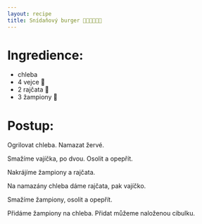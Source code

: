 ```yaml
---
layout: recipe
title: Snídaňový burger 🍞🍅🍳🍳🍄‍🟫
---
```



# Ingredience:

- chleba 
- 4 vejce 🥚
- 2 rajčata 🍅 
- 3 žampiony 🍄 


# Postup:

Ogrilovat chleba.
Namazat žervé.

Smažíme vajíčka, po dvou. Osolit a opepřít.

Nakrájíme žampiony a rajčata.

Na namazány chleba dáme rajčata, pak vajíčko. 

Smažíme žampiony, osolit a opepřít.

Přidáme žampiony na chleba.
Přidat můžeme naloženou cibulku.
